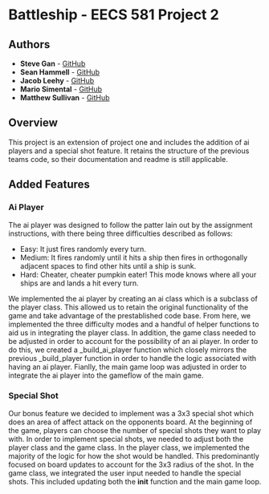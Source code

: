 

# Battleship - EECS 581 Project 2

## Authors
- **Steve Gan** - [GitHub](https://github.com/qgan99) 
- **Sean Hammell** - [GitHub](https://github.com/seanhammell)
-  **Jacob Leehy** - [GitHub](https://github.com/Jleehy) 
- **Mario Simental** - [GitHub](https://github.com/aepii) 
- **Matthew Sullivan** - [GitHub](https://github.com/matthewsullivan1)

## Overview
This project is an extension of project one and includes the addition of ai players and a special shot feature. It retains the structure of the previous teams code, so their documentation and readme is still applicable.

## Added Features

### Ai Player
The ai player was designed to follow the patter lain out by the assignment instructions, with there being three difficulties described as follows:

- Easy: It just fires randomly every turn.
- Medium: It fires randomly until it hits a ship then fires in orthogonally adjacent
spaces to find other hits until a ship is sunk.
- Hard: Cheater, cheater pumpkin eater! This mode knows where all your ships
are and lands a hit every turn.

We implemented the ai player by creating an ai class which is a subclass of the player class. This allowed us to retain the original functionality of the game and take advantage of the prestablished code base. From here, we implemented the three difficulty modes and a handful of helper functions to aid us in integrating the player class. In addition, the game class needed to be adjusted in order to account for the possibility of an ai player. In order to do this, we created a _build_ai_player function which closely mirrors the previous _build_player function in order to handle the logic associated with having an ai player. Fianlly, the main game loop was adjusted in order to integrate the ai player into the gameflow of the main game.


### Special Shot
Our bonus feature we decided to implement was a 3x3 special shot which does an area of affect attack on the opponents board. At the beginning of the game, players can choose the number of special shots they want to play with. In order to implement special shots, we needed to adjust both the player class and the game class. In the player class, we implemented the majority of the logic for how the shot would be handled. This predominantly focused on board updates to account for the 3x3 radius of the shot. In the game class, we integrated the user input needed to handle the special shots. This included updating both the __init__ function and the main game loop.




